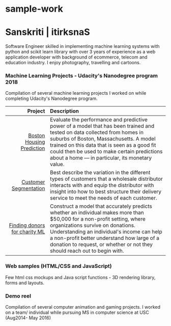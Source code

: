 # sample-work

# Sanskriti | itirksnaS

Software Engineer skilled in implementing machine learning systems with python and scikit learn library with over 3 years of experience as a web application developer with background of ecommerce, telecom and education industry. I enjoy photography, travelling and cartoons.


### Machine Learning Projects - Udacity's Nanodegree program 2018
Compilation of several machine learning projects I worked on while completing Udacity's Nanodegree program.

| Project | Description |
| ------:| :-----------|
| [Boston Housing Prediction](https://github.com/sanskriti1991/machineLearningProjects/blob/master/bostonHousing/boston_housing.ipynb)   | Evaluate the performance and predictive power of a model that has been trained and tested on data collected from homes in suburbs of Boston, Massachusetts. A model trained on this data that is seen as a good fit could then be used to make certain predictions about a home — in particular, its monetary value. |
| [Customer Segmentation](https://github.com/sanskriti1991/machineLearningProjects/blob/master/customer_segments/customer_segments.ipynb) | Best describe the variation in the different types of customers that a wholesale distributor interacts with and equip the distributor with insight into how to best structure their delivery service to meet the needs of each customer. |
| [Finding donors for charity ML](https://github.com/sanskriti1991/machineLearningProjects/blob/master/finding_donors/finding_donors.ipynb)    | Construct a model that accurately predicts whether an individual makes more than $50,000 for a non-profit setting, where organizations survive on donations. Understanding an individual's income can help a non-profit better understand how large of a donation to request, or whether or not they should reach out to begin with. |


### Web samples (HTML/CSS and JavaScript)
Few html css mockups and Java script functions - 3D rendering library, forms and layouts.  



### Demo reel 
Compilation of several computer animation and gaming projects. I worked on a team/ individual while pursuing MS in computer science at USC (Aug2014- May 2016)
